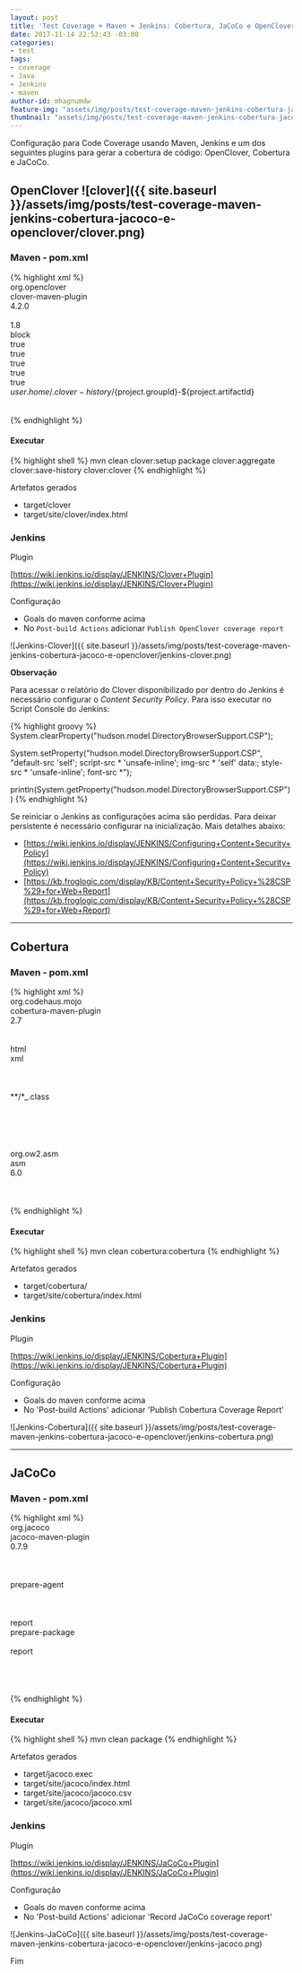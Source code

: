 ```yaml
---
layout: post
title: 'Test Coverage + Maven + Jenkins: Cobertura, JaCoCo e OpenClover'
date: 2017-11-14 22:52:43 -03:00
categories:
- test
tags:
- coverage
- Java
- Jenkins
- maven
author-id: mhagnumdw
feature-img: "assets/img/posts/test-coverage-maven-jenkins-cobertura-jacoco-e-openclover/code-coverage-banner_v2.png"
thumbnail: "assets/img/posts/test-coverage-maven-jenkins-cobertura-jacoco-e-openclover/code-coverage-banner_v2.png"
---
```


Configuração para Code Coverage usando Maven, Jenkins e um dos seguintes plugins para gerar a cobertura de código: OpenClover, Cobertura e JaCoCo.

<!--more-->

## OpenClover ![clover]({{ site.baseurl }}/assets/img/posts/test-coverage-maven-jenkins-cobertura-jacoco-e-openclover/clover.png)

### Maven - pom.xml

{% highlight xml %}
<plugin>  
    <groupId>org.openclover</groupId>  
    <artifactId>clover-maven-plugin</artifactId>  
    <version>4.2.0</version>  
    <configuration>  
        <jdk>1.8</jdk>  
        <instrumentLambda>block</instrumentLambda>  
        <showInnerFunctions>true</showInnerFunctions>  
        <showLambdaFunctions>true</showLambdaFunctions>  
        <includesTestSourceRoots>true</includesTestSourceRoots>  
        <setTestFailureIgnore>true</setTestFailureIgnore>  
        <generateHistorical>true</generateHistorical>  
        <historyDir>${user.home}/.clover-history/${project.groupId}-${project.artifactId}</historyDir>  
    </configuration>  
</plugin>  
{% endhighlight %}

#### Executar

{% highlight shell %}
mvn clean clover:setup package clover:aggregate clover:save-history clover:clover
{% endhighlight %}

Artefatos gerados

- target/clover
- target/site/clover/index.html

### Jenkins

Plugin

[https://wiki.jenkins.io/display/JENKINS/Clover+Plugin](https://wiki.jenkins.io/display/JENKINS/Clover+Plugin)

Configuração

- Goals do maven conforme acima
- No `Post-build Actions` adicionar `Publish OpenClover coverage report`

![Jenkins-Clover]({{ site.baseurl }}/assets/img/posts/test-coverage-maven-jenkins-cobertura-jacoco-e-openclover/jenkins-clover.png)

**Observação**

Para acessar o relatório do Clover disponibilizado por dentro do Jenkins é necessário configurar o _Content Security Policy_. Para isso executar no Script Console do Jenkins:

{% highlight groovy %}
System.clearProperty("hudson.model.DirectoryBrowserSupport.CSP");

System.setProperty("hudson.model.DirectoryBrowserSupport.CSP", "default-src 'self'; script-src * 'unsafe-inline'; img-src * 'self' data:; style-src * 'unsafe-inline'; font-src *");

println(System.getProperty("hudson.model.DirectoryBrowserSupport.CSP"))
{% endhighlight %}

Se reiniciar o Jenkins as configurações acima são perdidas. Para deixar persistente é necessário configurar na inicialização. Mais detalhes abaixo:

- [https://wiki.jenkins.io/display/JENKINS/Configuring+Content+Security+Policy](https://wiki.jenkins.io/display/JENKINS/Configuring+Content+Security+Policy)
- [https://kb.froglogic.com/display/KB/Content+Security+Policy+%28CSP%29+for+Web+Report](https://kb.froglogic.com/display/KB/Content+Security+Policy+%28CSP%29+for+Web+Report)

* * *

## Cobertura

### Maven - pom.xml

{% highlight xml %}
<plugin>  
    <groupId>org.codehaus.mojo</groupId>  
    <artifactId>cobertura-maven-plugin</artifactId>  
    <version>2.7</version>  
    <configuration>  
        <formats>  
            <format>html</format>  
            <format>xml</format>  
        </formats>  
        <instrumentation>  
            <excludes> <!-- opcional -->  
                <exclude>**/*_.class</exclude>  
            </excludes>  
        </instrumentation>  
    </configuration>  
    <dependencies>  
        <dependency> <!-- se houver problema com ASM -->  
            <groupId>org.ow2.asm</groupId>  
            <artifactId>asm</artifactId>  
            <version>6.0</version>  
          </dependency>  
    </dependencies>  
</plugin>  
{% endhighlight %}

#### Executar

{% highlight shell %}
mvn clean cobertura:cobertura
{% endhighlight %}

Artefatos gerados
- target/cobertura/
- target/site/cobertura/index.html

### Jenkins

Plugin

[https://wiki.jenkins.io/display/JENKINS/Cobertura+Plugin](https://wiki.jenkins.io/display/JENKINS/Cobertura+Plugin)

Configuração

- Goals do maven conforme acima
- No 'Post-build Actions' adicionar 'Publish Cobertura Coverage Report'

![Jenkins-Cobertura]({{ site.baseurl }}/assets/img/posts/test-coverage-maven-jenkins-cobertura-jacoco-e-openclover/jenkins-cobertura.png)

* * *

## JaCoCo

### Maven - pom.xml

{% highlight xml %}
<plugin>  
    <groupId>org.jacoco</groupId>  
    <artifactId>jacoco-maven-plugin</artifactId>  
    <version>0.7.9</version>  
    <executions>  
        <execution>  
            <goals>  
                <goal>prepare-agent</goal>  
            </goals>  
        </execution>  
        <execution>  
            <id>report</id>  
            <phase>prepare-package</phase>  
            <goals>  
                <goal>report</goal>  
            </goals>  
        </execution>  
    </executions>  
</plugin>  
{% endhighlight %}

#### Executar

{% highlight shell %}
mvn clean package
{% endhighlight %}

Artefatos gerados
- target/jacoco.exec
- target/site/jacoco/index.html
- target/site/jacoco/jacoco.csv
- target/site/jacoco/jacoco.xml

### Jenkins

Plugin

[https://wiki.jenkins.io/display/JENKINS/JaCoCo+Plugin](https://wiki.jenkins.io/display/JENKINS/JaCoCo+Plugin)

Configuração
- Goals do maven conforme acima
- No 'Post-build Actions' adicionar 'Record JaCoCo coverage report'

![Jenkins-JaCoCo]({{ site.baseurl }}/assets/img/posts/test-coverage-maven-jenkins-cobertura-jacoco-e-openclover/jenkins-jacoco.png)

Fim